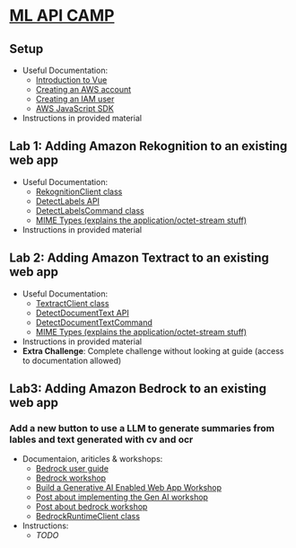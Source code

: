 # [ML API CAMP](https://catalog.us-east-1.prod.workshops.aws/workshops/b0b09da3-8c15-4c6a-aaf1-c265fe6e595d/en-US)

## Setup
- Useful Documentation:
    - [Introduction to Vue](https://vuejs.org/guide/introduction.html)
    - [Creating an AWS account](https://repost.aws/knowledge-center/create-and-activate-aws-account)
    - [Creating an IAM user](https://docs.aws.amazon.com/IAM/latest/UserGuide/id_users_create.html#id_users_create_console)
    - [AWS JavaScript SDK](https://docs.aws.amazon.com/AWSJavaScriptSDK/v3/latest/)
- Instructions in provided material

## Lab 1: Adding Amazon Rekognition to an existing web app
- Useful Documentation:
    - [RekognitionClient class](https://docs.aws.amazon.com/AWSJavaScriptSDK/v3/latest/Package/-aws-sdk-client-rekognition/Class/RekognitionClient/)
    - [DetectLabels API](https://docs.aws.amazon.com/rekognition/latest/APIReference/API_DetectLabels.html)
    - [DetectLabelsCommand class](https://docs.aws.amazon.com/AWSJavaScriptSDK/v3/latest/Package/-aws-sdk-client-rekognition/Class/DetectLabelsCommand/)
    - [MIME Types (explains the application/octet-stream stuff)](https://developer.mozilla.org/en-US/docs/Web/HTTP/Basics_of_HTTP/MIME_types/Common_types)
- Instructions in provided material

## Lab 2: Adding Amazon Textract to an existing web app
- Useful Documentation:
    - [TextractClient class](https://docs.aws.amazon.com/AWSJavaScriptSDK/v3/latest/Package/-aws-sdk-client-textract/Class/TextractClient/)
    - [DetectDocumentText API](https://docs.aws.amazon.com/textract/latest/dg/API_DetectDocumentText.html)
    - [DetectDocumentTextCommand](https://docs.aws.amazon.com/AWSJavaScriptSDK/v3/latest/client/textract/command/DetectDocumentTextCommand/)
    - [MIME Types (explains the application/octet-stream stuff)](https://developer.mozilla.org/en-US/docs/Web/HTTP/Basics_of_HTTP/MIME_types/Common_types)
- Instructions in provided material
- **Extra Challenge**: Complete challenge without looking at guide (access to documentation allowed)

## Lab3: Adding Amazon Bedrock to an existing web app
### Add a new button to use a LLM to generate summaries from lables and text generated with cv and ocr
- Documentaion, ariticles & workshops:
    - [Bedrock user guide](https://docs.aws.amazon.com/pdfs/bedrock/latest/userguide/bedrock-ug.pdf)
    - [Bedrock workshop](https://catalog.us-east-1.prod.workshops.aws/workshops/a4bdb007-5600-4368-81c5-ff5b4154f518/en-US/010-intro)
    - [Build a Generative AI Enabled Web App Workshop](https://catalog.us-east-1.prod.workshops.aws/workshops/ed533291-e036-4086-8bb6-23b135f71e5d/en-US/4-workflow-1)
    - [Post about implementing the Gen AI workshop](https://medium.com/@sumbul.first/generative-ai-enabled-web-app-81820cbe25d6)
    - [Post about bedrock workshop](https://medium.com/@dminhk/amazon-bedrock-workshop-getting-started-ffcf77982857)
    - [BedrockRuntimeClient class](https://docs.aws.amazon.com/AWSJavaScriptSDK/v3/latest/Package/-aws-sdk-client-bedrock-runtime/Class/BedrockRuntimeClient/)
- Instructions:
    - *TODO* 
